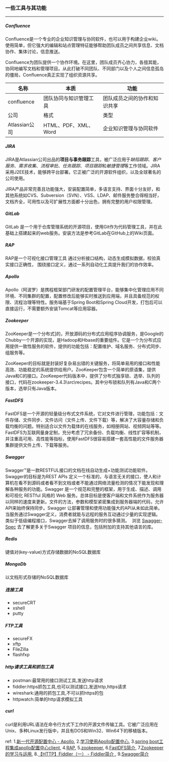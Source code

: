 ###  一些工具与其功能

***

##### Confluence
Confluence是一个专业的企业知识管理与协同软件，也可以用于构建企业wiki。使用简单，但它强大的编辑和站点管理特征能够帮助团队成员之间共享信息、文档协作、集体讨论，信息推送。

Confluence为团队提供一个协作环境。在这里，团队成员齐心协力，各擅其能，协同地编写文档和管理项目。从此打破不同团队、不同部门以及个人之间信息孤岛的僵局，Confluence真正实现了组织资源共享。

| 名称          | 本质                   | 功能                         |
| ------------- | ---------------------- | ---------------------------- |
| confluence    | 团队协同与知识管理工具 | 团队成员之间的协作和知识共享 |
| 公司          | 格式                   | 类型                         |
| Atlassian公司 | HTML、PDF、XML、Word   | 企业知识管理与协同软件       |



##### JIRA
JIRA是Atlassian公司出品的**项目与事务跟踪**工具，被广泛应用于*缺陷跟踪*、*客户服务*、*需求收集*、*流程审批*、*任务跟踪*、*项目跟踪*和*敏捷管理*等工作领域。JIRA采用J2EE技术，能够跨平台部署。它正被广泛的开源软件组织，以及全球著名的公司使用。

JIRA产品非常完善且功能强大，安装配置简单，多语言支持、界面十分友好，和其他系统如CVS、Subversion（SVN）、VSS、LDAP、邮件服务整合得相当好，文档齐全，可用性以及可扩展性方面都十分出色，拥有完整的用户权限管理。




##### GitLab
GitLab 是一个用于仓库管理系统的开源项目，使用Git作为代码管理工具，并在此基础上搭建起来的web服务。安装方法是参考GitLab在GitHub上的Wiki页面。



##### RAP
RAP是一个可视化接口管理工具 通过分析接口结构，动态生成模拟数据，校验真实接口正确性， 围绕接口定义，通过一系列自动化工具提升我们的协作效率。



##### Apollo
Apollo（阿波罗）是携程框架部门研发的配置管理平台，能够集中化管理应用不同环境、不同集群的配置，配置修改后能够实时推送到应用端，并且具备规范的权限、流程治理等特性。服务端基于Spring Boot和Spring Cloud开发，打包后可以直接运行，不需要额外安装Tomcat等应用容器。



##### Zookeeper
ZooKeeper是一个分布式]的，开放源码的分布式应用程序协调服务，是Google的Chubby一个开源的实现，是Hadoop和Hbase的重要组件。它是一个为分布式应用提供一致性服务的软件，提供的功能包括：配置维护、域名服务、分布式同步、组服务等。

ZooKeeper的目标就是封装好复杂易出错的关键服务，将简单易用的接口和性能高效、功能稳定的系统提供给用户。ZooKeeper包含一个简单的原语集，提供Java和C的接口。ZooKeeper代码版本中，提供了分布式独享锁、选举、队列的接口，代码在zookeeper-3.4.3\src\recipes。其中分布锁和队列有Java和C两个版本，选举只有Java版本。



##### FastDFS
FastDFS是一个开源的轻量级分布式文件系统，它对文件进行管理，功能包括：文件存储、文件同步、文件访问（文件上传、文件下载）等，解决了大容量存储和负载均衡的问题。特别适合以文件为载体的在线服务，如相册网站、视频网站等等。
FastDFS为互联网量身定制，充分考虑了冗余备份、负载均衡、线性扩容等机制，并注重高可用、高性能等指标，使用FastDFS很容易搭建一套高性能的文件服务器集群提供文件上传、下载等服务。



##### Swagger
Swagger™是一款RESTFUL接口的文档在线自动生成+功能测试功能软件。Swagger的目标是为REST APIs 定义一个标准的，与语言无关的接口，使人和计算机在看不到源码或者看不到文档或者不能通过网络流量检测的情况下能发现和理解各种服务的功能。Swagger 是一个规范和完整的框架，用于生成、描述、调用和可视化 RESTful 风格的 Web 服务。总体目标是使客户端和文件系统作为服务器以同样的速度来更新。文件的方法，参数和模型紧密集成到服务器端的代码，允许API来始终保持同步。Swagger 让部署管理和使用功能强大的API从未如此简单。 当服务通过Swagger定义，消费者就能与远程的服务互动通过少量的实现逻辑。类似于低级编程接口，Swagger去掉了调用服务时的很多猜测。  浏览 [Swagger-Spec](https://github.com/swagger-api/swagger-spec) 去了解更多关于Swagger 项目的信息，包括附加的支持其他语言的库。 



##### Redis 
键值对(key-value)方式存储数据的NoSQL数据库



##### MongoDb 
以文档形式存储的NoSQL数据库



##### 连接工具
- secureCRT
- xshell
- putty



##### FTP工具
- secureFX
- xftp
- FileZilla
- flashfxp

##### http请求工具和抓包工具
- postman:最常用的接口测试工具,发送http请求
- fiddler:https抓包工具,也可以测试接口,发送http,https请求
- wireshark:通用的抓包工具,不可以抓https的包
- httpwatch:简单的http请求模拟工具

##### curl
curl是利用URL语法在命令行方式下工作的开源文件传输工具。它被广泛应用在Unix、多种Linux发行版中，并且有DOS和Win32、Win64下的移植版本。



ref:
1.[新一代开源配置中心 - Apollo](https://yq.aliyun.com/articles/74601),   2.[学习使用Apollo配置中心](http://www.cnblogs.com/andyfengzp/p/7243847.html),   3.[spring boot工程集成apollo配置中心client](https://blog.csdn.net/forliberty/article/details/78284525),   4.[RAP](http://rapapi.org/org/index.do),   5.[zookeeper](https://baike.baidu.com/item/zookeeper/4836397?fr=aladdin),   6.[FastDFS简介](https://blog.csdn.net/zhushuai1221/article/details/52441155),   7.[Zookeeper 的学习与运用](http://blog.jiguang.cn/push_zookeeper_study_usage/),   8.[【HTTP】Fiddler（一） - Fiddler简介 ](https://blog.csdn.net/ohmygirl/article/details/17846199),   9.[Swagger简介](https://blog.csdn.net/wangnan9279/article/details/44541665)